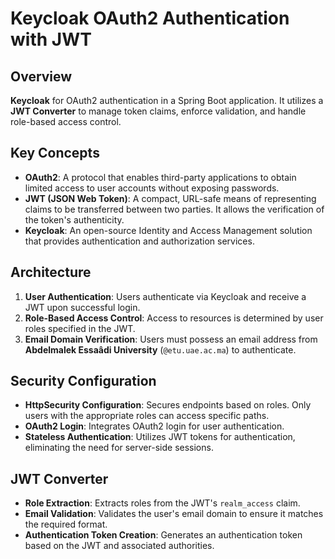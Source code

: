 # Keycloak OAuth2 Authentication with JWT

## Overview

**Keycloak** for OAuth2 authentication in a Spring Boot application. It utilizes a **JWT Converter** to manage token claims, enforce validation, and handle role-based access control.

## Key Concepts

- **OAuth2**: A protocol that enables third-party applications to obtain limited access to user accounts without exposing passwords.
- **JWT (JSON Web Token)**: A compact, URL-safe means of representing claims to be transferred between two parties. It allows the verification of the token's authenticity.
- **Keycloak**: An open-source Identity and Access Management solution that provides authentication and authorization services.

## Architecture

1. **User Authentication**: Users authenticate via Keycloak and receive a JWT upon successful login.
2. **Role-Based Access Control**: Access to resources is determined by user roles specified in the JWT.
3. **Email Domain Verification**: Users must possess an email address from **Abdelmalek Essaâdi University** (`@etu.uae.ac.ma`) to authenticate.

## Security Configuration

- **HttpSecurity Configuration**: Secures endpoints based on roles. Only users with the appropriate roles can access specific paths.
- **OAuth2 Login**: Integrates OAuth2 login for user authentication.
- **Stateless Authentication**: Utilizes JWT tokens for authentication, eliminating the need for server-side sessions.

## JWT Converter

- **Role Extraction**: Extracts roles from the JWT's `realm_access` claim.
- **Email Validation**: Validates the user's email domain to ensure it matches the required format.
- **Authentication Token Creation**: Generates an authentication token based on the JWT and associated authorities.

